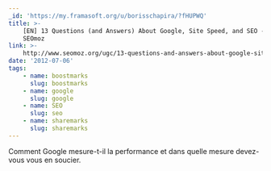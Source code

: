 ```yaml
---
_id: 'https://my.framasoft.org/u/borisschapira/?fHUPWQ'
title: >-
    [EN] 13 Questions (and Answers) About Google, Site Speed, and SEO - YouMoz |
    SEOmoz
link: >-
    http://www.seomoz.org/ugc/13-questions-and-answers-about-google-site-speed-and-seo
date: '2012-07-06'
tags:
    - name: boostmarks
      slug: boostmarks
    - name: google
      slug: google
    - name: SEO
      slug: seo
    - name: sharemarks
      slug: sharemarks
---
```


<div class="markdown"><p>Comment Google mesure-t-il la performance et dans quelle mesure devez-vous vous en soucier.
</p></div>
